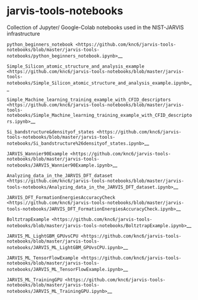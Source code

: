 # jarvis-tools-notebooks
Collection of Jupyter/ Google-Colab notebooks used in the NIST-JARVIS infrastructure

`python_beginners_notebook <https://github.com/knc6/jarvis-tools-notebooks/blob/master/jarvis-tools-notebooks/python_beginners_notebook.ipynb>`__

`Simple_Silicon_atomic_structure_and_analysis_example <https://github.com/knc6/jarvis-tools-notebooks/blob/master/jarvis-tools-notebooks/Simple_Silicon_atomic_structure_and_analysis_example.ipynb>`__

`Simple_Machine_learning_training_example_with_CFID_descriptors <https://github.com/knc6/jarvis-tools-notebooks/blob/master/jarvis-tools-notebooks/Simple_Machine_learning_training_example_with_CFID_descriptors.ipynb>`__

`Si_bandstructure&densityof_states <https://github.com/knc6/jarvis-tools-notebooks/blob/master/jarvis-tools-notebooks/Si_bandstructure%26densityof_states.ipynb>`__

`JARVIS_Wannier90Example <https://github.com/knc6/jarvis-tools-notebooks/blob/master/jarvis-tools-notebooks/JARVIS_Wannier90Example.ipynb>`__

`Analyzing_data_in_the_JARVIS_DFT_dataset <https://github.com/knc6/jarvis-tools-notebooks/blob/master/jarvis-tools-notebooks/Analyzing_data_in_the_JARVIS_DFT_dataset.ipynb>`__

`JARVIS_DFT_FormationEnergiesAccuracyCheck <https://github.com/knc6/jarvis-tools-notebooks/blob/master/jarvis-tools-notebooks/JARVIS_DFT_FormationEnergiesAccuracyCheck.ipynb>`__

`BoltztrapExample <https://github.com/knc6/jarvis-tools-notebooks/blob/master/jarvis-tools-notebooks/BoltztrapExample.ipynb>`__

`JARVIS_ML_LightGBM_GPUvsCPU <https://github.com/knc6/jarvis-tools-notebooks/blob/master/jarvis-tools-notebooks/JARVIS_ML_LightGBM_GPUvsCPU.ipynb>`__

`JARVIS_ML_TensorFlowExample <https://github.com/knc6/jarvis-tools-notebooks/blob/master/jarvis-tools-notebooks/JARVIS_ML_TensorFlowExample.ipynb>`__

`JARVIS_ML_TrainingGPU <https://github.com/knc6/jarvis-tools-notebooks/blob/master/jarvis-tools-notebooks/JARVIS_ML_TrainingGPU.ipynb>`__












